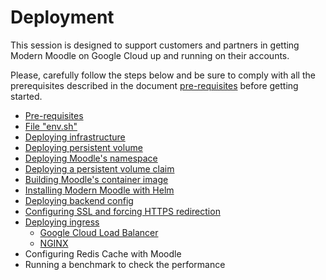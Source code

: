 # Deployment

This session is designed to support customers and partners in getting Modern Moodle on Google Cloud up and running on their accounts.

Please, carefully follow the steps below and be sure to comply with all the prerequisites described in the document [pre-requisites](pre-requisites.md) before getting started.

* [Pre-requisites](pre-requisites.md)
* [File "env.sh"](file-env-sh.md)
* [Deploying infrastructure](deploying-infrastructure.md)
* [Deploying persistent volume](deploying-persistent-volume.md)
* [Deploying Moodle's namespace](deploying-namespace.md)
* [Deploying a persistent volume claim](deploying-persistent-volume-claim.md)
* [Building Moodle's container image](building-moodle-image.md)
* [Installing Modern Moodle with Helm](install-moodle-helm.md)
* [Deploying backend config](deploying-backend-config.md)
* [Configuring SSL and forcing HTTPS redirection](provisioning-certificate-forcing-https.md)
* [Deploying ingress](deploying-ingress.md)
  * [Google Cloud Load Balancer](deploying-ingress-cloud-load-balancer.md)
  * [NGINX](deploying-ingress-nginx.md)
* Configuring Redis Cache with Moodle
* Running a benchmark to check the performance